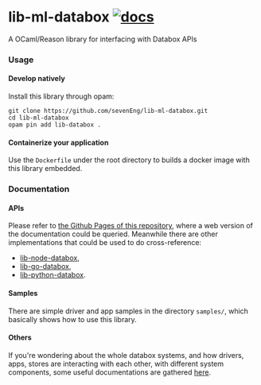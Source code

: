# lib-ml-databox [![docs](https://img.shields.io/badge/doc-online-blue.svg)](https://seveneng.github.io/lib-ml-databox/)
A OCaml/Reason library for interfacing with Databox APIs

### Usage

#### Develop natively
Install this library through opam:
```
git clone https://github.com/sevenEng/lib-ml-databox.git
cd lib-ml-databox
opam pin add lib-databox .
```

#### Containerize your application
Use the `Dockerfile`
under the root directory to builds a docker image with this library embedded.

### Documentation
#### APIs
Please refer to [the Github Pages of this repository](https://seveneng.github.io/lib-ml-databox/),
where a web version of the documentation could be queried.
Meanwhile there are other implementations that could be used to do cross-reference:
+ [lib-node-databox](https://github.com/me-box/lib-node-databox),
+ [lib-go-databox](https://github.com/me-box/lib-go-databox),
+ [lib-python-databox](https://github.com/me-box/lib-python-databox).

#### Samples
There are simple driver and app samples in the directory `samples/`, which basically shows how to use this library.

#### Others
If you're wondering about the whole databox systems, and how drivers, apps, stores are interacting with each other,
with different system components, some useful documentations are gathered [here](https://github.com/me-box/documents).
